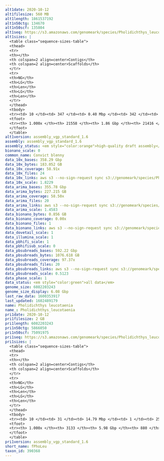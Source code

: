```yaml
---
alt1date: 2020-10-12
alt1filesize: 560 MB
alt1length: 1861537192
alt1n50ctg: 134670
alt1n50scf: 135804
alt1seq: https://s3.amazonaws.com/genomeark/species/Pholidichthys_leucotaenia/fPhoLeu1/assembly_vgp_standard_1.6/fPhoLeu1.alt.asm.20201012.fasta.gz
alt1sizes: |
  <table class="sequence-sizes-table">
  <thead>
  <tr>
  <th></th>
  <th colspan=2 align=center>Contigs</th>
  <th colspan=2 align=center>Scaffolds</th>
  </tr>
  <tr>
  <th>NG</th>
  <th>LG</th>
  <th>Len</th>
  <th>LG</th>
  <th>Len</th>
  </tr>
  </thead>
  <tbody>
  <tr><td> 10 </td><td> 347 </td><td> 0.40 Mbp </td><td> 342 </td><td> 0.40 Mbp </td></tr>  <tr><td> 20 </td><td> 897 </td><td> 0.29 Mbp </td><td> 887 </td><td> 0.29 Mbp </td></tr>  <tr><td> 30 </td><td> 1631 </td><td> 0.22 Mbp </td><td> 1614 </td><td> 0.22 Mbp </td></tr>  <tr><td> 40 </td><td> 2582 </td><td> 0.17 Mbp </td><td> 2557 </td><td> 0.18 Mbp </td></tr>  <tr style="background-color:#cccccc;"><td> 50 </td><td> 3804 </td><td> 0.13 Mbp </td><td> 3769 </td><td> 0.14 Mbp </td></tr>  <tr><td> 60 </td><td> 5382 </td><td> 0.10 Mbp </td><td> 5335 </td><td> 0.10 Mbp </td></tr>  <tr><td> 70 </td><td> 7471 </td><td> 76.96 Kbp </td><td> 7406 </td><td> 77.50 Kbp </td></tr>  <tr><td> 80 </td><td> 10327 </td><td> 55.19 Kbp </td><td> 10241 </td><td> 55.66 Kbp </td></tr>  <tr><td> 90 </td><td> 14418 </td><td> 37.80 Kbp </td><td> 14311 </td><td> 37.96 Kbp </td></tr>  <tr><td> 100 </td><td> 21557 </td><td> 1  bp </td><td> 21415 </td><td> 134  bp </td></tr>  </tbody>
  <tfoot>
  <tr><th> 1.000x </th><th> 21558 </th><th> 1.86 Gbp </th><th> 21416 </th><th> 1.86 Gbp </th></tr>
  </tfoot>
  </table>
alt1version: assembly_vgp_standard_1.6
assembly: assembly_vgp_standard_1.6
assembly_status: <em style="color:orange">high-quality draft assembly</em>
bionano_scale: 0
common_name: Convict blenny
data_10x_bases: 358.29 Gbp
data_10x_bytes: 183.052 GB
data_10x_coverage: 58.91x
data_10x_files: 24
data_10x_links: aws s3 --no-sign-request sync s3://genomeark/species/Pholidichthys_leucotaenia/fPhoLeu1/genomic_data/10x/ .<br>
data_10x_scale: 1.8229
data_arima_bases: 355.78 Gbp
data_arima_bytes: 227.215 GB
data_arima_coverage: 58.50x
data_arima_files: 20
data_arima_links: aws s3 --no-sign-request sync s3://genomeark/species/Pholidichthys_leucotaenia/fPhoLeu1/genomic_data/arima/ .<br>
data_arima_scale: 1.4583
data_bionano_bytes: 0.856 GB
data_bionano_coverage: 0.00x
data_bionano_files: 1
data_bionano_links: aws s3 --no-sign-request sync s3://genomeark/species/Pholidichthys_leucotaenia/fPhoLeu1/genomic_data/bionano/ .<br>
data_dovetail_scale: 1
data_illumina_scale: 1
data_pbhifi_scale: 1
data_pbhifisub_scale: 0
data_pbsubreads_bases: 592.22 Gbp
data_pbsubreads_bytes: 1076.618 GB
data_pbsubreads_coverage: 97.37x
data_pbsubreads_files: 20
data_pbsubreads_links: aws s3 --no-sign-request sync s3://genomeark/species/Pholidichthys_leucotaenia/fPhoLeu1/genomic_data/pacbio/ . --exclude "*ccs*bam*"<br>
data_pbsubreads_scale: 0.5123
data_phase_scale: 1
data_status: <em style="color:green">all data</em>
genome_size: 6082203243
genome_size_display: 6.08 Gbp
last_raw_data: 1600353917
last_updated: 1602489179
name: Pholidichthys leucotaenia
name_: Pholidichthys_leucotaenia
pri1date: 2020-10-12
pri1filesize: 2 GB
pri1length: 6082203243
pri1n50ctg: 5866050
pri1n50scf: 75091975
pri1seq: https://s3.amazonaws.com/genomeark/species/Pholidichthys_leucotaenia/fPhoLeu1/assembly_vgp_standard_1.6/fPhoLeu1.pri.asm.20201012.fasta.gz
pri1sizes: |
  <table class="sequence-sizes-table">
  <thead>
  <tr>
  <th></th>
  <th colspan=2 align=center>Contigs</th>
  <th colspan=2 align=center>Scaffolds</th>
  </tr>
  <tr>
  <th>NG</th>
  <th>LG</th>
  <th>Len</th>
  <th>LG</th>
  <th>Len</th>
  </tr>
  </thead>
  <tbody>
  <tr><td> 10 </td><td> 31 </td><td> 14.79 Mbp </td><td> 1 </td><td> 251.62 Mbp </td></tr>  <tr><td> 20 </td><td> 79 </td><td> 11.01 Mbp </td><td> 6 </td><td> 137.11 Mbp </td></tr>  <tr><td> 30 </td><td> 139 </td><td> 9.12 Mbp </td><td> 11 </td><td> 105.38 Mbp </td></tr>  <tr><td> 40 </td><td> 213 </td><td> 7.36 Mbp </td><td> 17 </td><td> 90.89 Mbp </td></tr>  <tr style="background-color:#cccccc;"><td> 50 </td><td> 304 </td><td style="background-color:#88ff88;"> 5.87 Mbp </td><td> 24 </td><td style="background-color:#88ff88;"> 75.09 Mbp </td></tr>  <tr><td> 60 </td><td> 415 </td><td> 4.78 Mbp </td><td> 34 </td><td> 50.32 Mbp </td></tr>  <tr><td> 70 </td><td> 562 </td><td> 3.58 Mbp </td><td> 49 </td><td> 35.58 Mbp </td></tr>  <tr><td> 80 </td><td> 759 </td><td> 2.56 Mbp </td><td> 71 </td><td> 20.04 Mbp </td></tr>  <tr><td> 90 </td><td> 1069 </td><td> 1.41 Mbp </td><td> 115 </td><td> 9.20 Mbp </td></tr>  <tr><td> 100 </td><td> 3132 </td><td> 1  bp </td><td> 879 </td><td> 766  bp </td></tr>  </tbody>
  <tfoot>
  <tr><th> 1.000x </th><th> 3133 </th><th> 5.98 Gbp </th><th> 880 </th><th> 6.08 Gbp </th></tr>
  </tfoot>
  </table>
pri1version: assembly_vgp_standard_1.6
short_name: fPhoLeu
taxon_id: 390368
---
```

